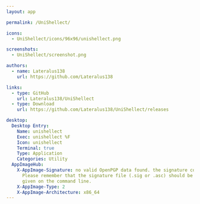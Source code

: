 ```yaml
---
layout: app

permalink: /UniShellect/

icons:
  - UniShellect/icons/96x96/unishellect.png

screenshots:
  - UniShellect/screenshot.png

authors:
  - name: Lateralus138
    url: https://github.com/Lateralus138

links:
  - type: GitHub
    url: Lateralus138/UniShellect
  - type: Download
    url: https://github.com/Lateralus138/UniShellect/releases

desktop:
  Desktop Entry:
    Name: unishellect
    Exec: unishellect %F
    Icon: unishellect
    Terminal: true
    Type: Application
    Categories: Utility
  AppImageHub:
    X-AppImage-Signature: no valid OpenPGP data found. the signature could not be verified.
      Please remember that the signature file (.sig or .asc) should be the first file
      given on the command line.
    X-AppImage-Type: 2
    X-AppImage-Architecture: x86_64
---
```

